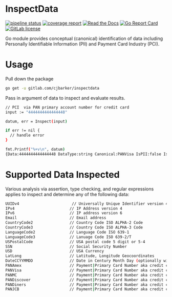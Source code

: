 # InspectData 

[![pipeline status](https://gitlab.com/cjbarker/inspectdata/badges/master/pipeline.svg)](https://gitlab.com/cjbarker/inspectdata/pipelines)
[![coverage report](https://gitlab.com/cjbarker/inspectdata/badges/master/coverage.svg)](https://cjbarker.gitlab.io/inspectdata/test-coverage.html)
[![Read the Docs](https://img.shields.io/readthedocs/pip.svg)](https://godoc.org/gitlab.com/cjbarker/inspectdata)
[![Go Report Card](https://goreportcard.com/badge/gitlab.com/cjbarker/inspectdata)](https://goreportcard.com/report/gitlab.com/cjbarker/inspectdata)
[![GitLab license](https://img.shields.io/badge/license-MIT-brightgreen.svg)](https://gitlab.com/cjbarker//blob/master/LICENSE)

Go module provides conceptual (canonical) identification of data including Personally Identifiable Information (PII) and Payment Card Industry (PCI).

# Usage
Pull down the package

```bash
go get -u gitlab.com/cjbarker/inspectdata
```

Pass in argument of data to inspect and evaluate results.

```bash
// PCI  via PAN primary account number for credit card
input := "4444444444444448"

datum, err = Inspect(input)

if err != nil {
  // handle error
}

fmt.Printf("%+v\n", datum)
{Data:4444444444444448 DataType:string Canonical:PANVisa IsPII:false IsPCI:true}
```

# Supported Data Inspected
Various analysis via assertion, type checking, and regular expressions applies to inspect and determine any of the following data:

```bash
UUIDv4                       // Universally Unique Identifier version 4
IPv4                        // IP Address version 4
IPv6                        // IP address version 6
Email                       // Email address
CountryCode2                // Country Code ISO ALPHA-2 Code
CountryCode3                // Country Code ISO ALPHA-3 Code
LanguageCode2               // Language Code ISO 639-1
LanguageCode3               // Lanuage Code ISO 639-2/T
USPostalCode                // USA postal code 5 digit or 5-4
SSN                         // Social Security Number
USD                         // USA Currency
LatLong                     // Latitude, Longitude Geocoordinates
DateCCYYMMDD                // Date in Century Month Day (optionally with '-', '.', or '/'
PANAmex                     // Payment|Primary Card Number aka credit card number American Express
PANVisa                     // Payment|Primary Card Number aka credit card number Visa
PANMC                       // Payment|Primary Card Number aka credit card number Mastercard
PANDiscover                 // Payment|Primary Card Number aka credit card number Discover
PANDiners                   // Payment|Primary Card Number aka credit card number Diners Club
PANJCB                      // Payment|Primary Card Number aka credit card number JCB
```
